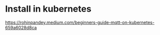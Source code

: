 # Install in kubernetes

https://rohinpandey.medium.com/beginners-guide-mqtt-on-kubernetes-659a6028d8ca